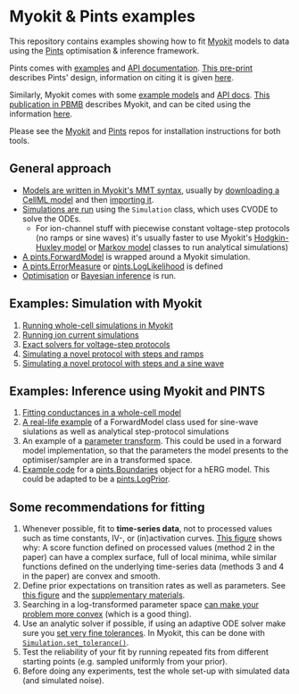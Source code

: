 # Myokit & Pints examples

This repository contains examples showing how to fit [Myokit](https://github.com/MichaelClerx/myokit/) models to data using the [Pints](https://github.com/pints-team/pints) optimisation & inference framework.

Pints comes with [examples](https://github.com/pints-team/pints/blob/master/examples/README.md) and [API documentation](https://pints.readthedocs.io/). [This pre-print](https://arxiv.org/abs/1812.07388) describes Pints' design, information on citing it is given [here](https://github.com/pints-team/pints/blob/master/CITATION).

Similarly, Myokit comes with some [example models](http://myokit.org/examples/) and [API docs](https://myokit.readthedocs.io). [This publication in PBMB](https://doi.org/10.1016/j.pbiomolbio.2015.12.008) describes Myokit, and can be cited using the information [here](https://github.com/MichaelClerx/myokit/blob/master/CITATION).

Please see the [Myokit](https://github.com/MichaelClerx/myokit/) and [Pints](https://github.com/pints-team/pints) repos for installation instructions for both tools.

## General approach

- [Models are written in Myokit's MMT syntax](https://myokit.readthedocs.io/syntax/index.html), usually by [downloading a CellML model](https://models.cellml.org/electrophysiology) and then [importing it](https://myokit.readthedocs.io/api_formats/cellml.html).
- [Simulations are run](https://myokit.readthedocs.io/api_simulations/Simulation.html) using the `Simulation` class, which uses CVODE to solve the ODEs.
  - For ion-channel stuff with piecewise constant voltage-step protocols (no ramps or sine waves) it's usually faster to use Myokit's [Hodgkin-Huxley model](https://myokit.readthedocs.io/api_library/hh.html) or [Markov model](https://myokit.readthedocs.io/api_library/markov.html) classes to run analytical simulations)
- [A pints.ForwardModel](https://github.com/pints-team/pints/blob/master/examples/writing-a-model.ipynb) is wrapped around a Myokit simulation.
- [A pints.ErrorMeasure](https://pints.readthedocs.io/en/latest/error_measures.html) or [pints.LogLikelihood](https://pints.readthedocs.io/en/latest/log_likelihoods.html) is defined
- [Optimisation](https://github.com/pints-team/pints/blob/master/examples/optimisation-first-example.ipynb) or [Bayesian inference](https://github.com/pints-team/pints/blob/master/examples/sampling-first-example.ipynb) is run.

## Examples: Simulation with Myokit

1. [Running whole-cell simulations in Myokit](https://myokit.readthedocs.io/guide/simulations.html)
2. [Running ion current simulations](ion-currents/ion-current-models.ipynb)
2. [Exact solvers for voltage-step protocols](ion-currents/exact-simulation-of-step-protocols.ipynb)
3. [Simulating a novel protocol with steps and ramps](ion-currents/steps-and-ramps.ipynb)
4. [Simulating a novel protocol with steps and a sine wave](ion-currents/steps-and-sine-waves.ipynb)

## Examples: Inference using Myokit and PINTS

1. [Fitting conductances in a whole-cell model](https://github.com/MichaelClerx/myokit-pints-examples/tree/master/whole-cell-conductances)
2. [A real-life example](https://github.com/CardiacModelling/FourWaysOfFitting/blob/master/python/model.py) of a ForwardModel class used for sine-wave siulations as well as analytical step-protocol simulations
3. An example of a [parameter transform](https://github.com/CardiacModelling/FourWaysOfFitting/blob/master/python/transformation.py). This could be used in a forward model implementation, so that the parameters the model presents to the optimiser/sampler are in a transformed space.
4. [Example code](https://pints.readthedocs.io/en/latest/boundaries.html) for a [pints.Boundaries](https://pints.readthedocs.io/en/latest/boundaries.html) object for a hERG model. This could be adapted to be a [pints.LogPrior](https://pints.readthedocs.io/en/latest/log_priors.html).

## Some recommendations for fitting

1. Whenever possible, fit to **time-series data**, not to processed values such as time constants, IV-, or (in)activation curves. [This figure](https://www.biorxiv.org/content/10.1101/609875v1.full#F11) shows why: A score function defined on processed values (method 2 in the paper) can have a complex surface, full of local minima, while similar functions defined on the underlying time-series data (methods 3 and 4 in the paper) are convex and smooth.
2. Define prior expectations on transition rates as well as parameters. See [this figure](https://www.biorxiv.org/content/10.1101/609875v1.full#F3) and the [supplementary materials](https://www.biorxiv.org/content/10.1101/609875v1.supplementary-material).
3. Searching in a log-transformed parameter space [can make your problem more convex](https://dx.doi.org/10.1093/bioinformatics/btz020) (which is a good thing).
4. Use an analytic solver if possible, if using an adaptive ODE solver make sure you [set very fine tolerances](https://mirams.wordpress.com/2018/10/17/ode-errors-and-optimisation/). In Myokit, this can be done with [`Simulation.set_tolerance()`](https://myokit.readthedocs.io/api_simulations/Simulation.html#myokit.Simulation.set_tolerance).
5. Test the reliability of your fit by running repeated fits from different starting points (e.g. sampled uniformly from your prior).
6. Before doing any experiments, test the whole set-up with simulated data (and simulated noise).
